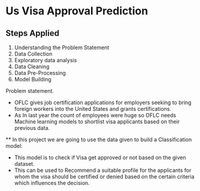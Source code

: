 # Us Visa Approval Prediction
## Steps Applied
1. Understanding the Problem Statement
2. Data Collection
3. Exploratory data analysis
4. Data Cleaning
5. Data Pre-Processing
6. Model Building
   
Problem statement.

* OFLC gives job certification applications for employers seeking to bring foreign workers into the United States and grants certifications. 
* As In last year the count of employees were huge so OFLC needs Machine learning models to shortlist visa applicants based on their previous data.

** In this project we are going to use the data given to build a Classification model:

* This model is to check if Visa get approved or not based on the given dataset.
* This can be used to Recommend a suitable profile for the applicants for whom the visa should be certified or denied based on the certain criteria which influences the decision.
